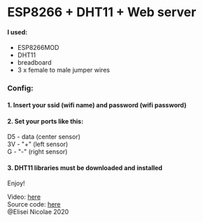 # ESP8266 + DHT11 + Web server

#### I used:
- ESP8266MOD
- DHT11
- breadboard
- 3 x female to male jumper wires

### Config: 
#### 1. Insert your ssid (wifi name) and password (wifi password)


#### 2. Set your ports like this:
D5 - data (center sensor)  
3V - "+" (left sensor)  
G - "-" (right sensor)  


#### 3. DHT11 libraries must be downloaded and installed

Enjoy!

Video:  [here](https://www.youtube.com/watch?v=2mb7XrPxtXw)  
Source code: [here](https://github.com/EliseiNicolae/arduinoTemperatureSensor/tree/main/ESP8266%20%2B%20DHT11%20%2B%20Web%20server)  
@Elisei Nicolae 2020
